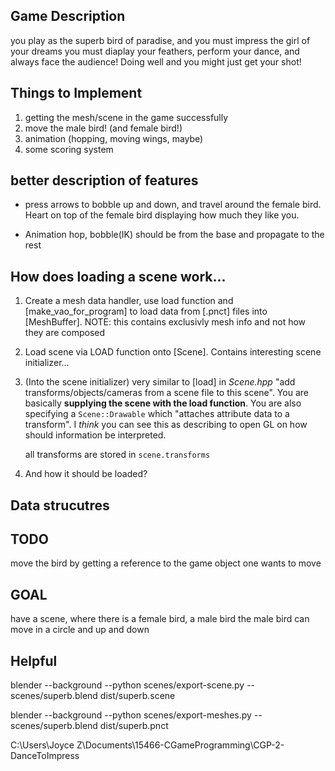 ## Game Description 
you play as the superb bird of paradise, and you must impress the girl of your dreams
you must diaplay your feathers, perform your dance, and always face the audience! 
Doing well and you might just get your shot! 

## Things to Implement
1. getting the mesh/scene in the game successfully 
2. move the male bird! (and female bird!)
3. animation (hopping, moving wings, maybe)
4. some scoring system

## better description of features
- press arrows to bobble up and down, and travel around the female bird. Heart on top of the female bird displaying how much they like you. 

- Animation hop, bobble(IK) should be from the base and propagate to the rest


## How does loading a scene work...
1.   Create a mesh data handler, use load function and [make_vao_for_program] to load data from [.pnct] files into [MeshBuffer]. NOTE: this contains exclusivly mesh info and not how they are composed
2. Load scene via LOAD function onto [Scene]. Contains interesting scene initializer...
3. (Into the scene initializer) very similar to [load] in *Scene.hpp*
"add transforms/objects/cameras from a scene file to this scene". You are basically **supplying the scene with the load function**. 
    You are also specifying a `Scene::Drawable` which "attaches attribute data to a transform". I *think* you can see this as describing to open GL on how should information be interpreted.

    all transforms are stored in `scene.transforms`
4. And how it should be loaded? 

## Data strucutres

## TODO
move the bird by getting a reference to the game object one wants to move

## GOAL 
have a scene, where there is a female bird, a male bird
the male bird can move in a circle and up and down

## Helpful
blender --background --python scenes/export-scene.py -- scenes/superb.blend dist/superb.scene

blender --background --python scenes/export-meshes.py -- scenes/superb.blend dist/superb.pnct

C:\Users\Joyce Z\Documents\15466-CGameProgramming\CGP-2-DanceToImpress  